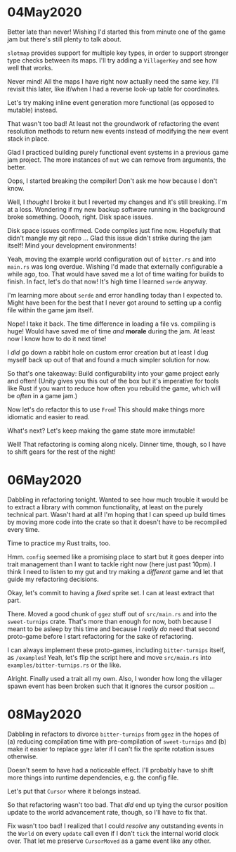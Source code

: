 # 04May2020

Better late than never! Wishing I'd started this from minute one of the game jam but there's still plenty to talk about.

`slotmap` provides support for multiple key types, in order to support stronger type checks between its maps. I'll try adding a `VillagerKey` and see how well that works.

Never mind! All the maps I have right now actually need the same key. I'll revisit this later, like if/when I had a reverse look-up table for coordinates.

Let's try making inline event generation more functional (as opposed to mutable) instead.

That wasn't too bad! At least not the groundwork of refactoring the event resolution methods to return new events instead of modifying the new event stack in place.

Glad I practiced building purely functional event systems in a previous game jam project. The more instances of `mut` we can remove from arguments, the better.

Oops, I started breaking the compiler! Don't ask me how because I don't know.

Well, I _thought_ I broke it but I reverted my changes and it's still breaking. I'm at a loss. Wondering if my new backup software running in the background broke something. Ooooh, right. Disk space issues.

Disk space issues confirmed. Code compiles just fine now. Hopefully that didn't mangle my git repo ... Glad this issue didn't strike during the jam itself! Mind your development environments!

Yeah, moving the example world configuration out of `bitter.rs` and into `main.rs` was long overdue. Wishing I'd made that externally configurable a while ago, too. That would have saved me a lot of time waiting for builds to finish. In fact, let's do that now! It's high time I learned `serde` anyway.

I'm learning more about `serde` and error handling today than I expected to. Might have been for the best that I never got around to setting up a config file within the game jam itself.

Nope! I take it back. The time difference in loading a file vs. compiling is huge! Would have saved me of time _and_ **morale** during the jam. At least now I know how to do it next time!

I _did_ go down a rabbit hole on custom error creation but at least I dug myself back up out of that and found a much simpler solution for now.

So that's one takeaway: Build configurability into your game project early and often! (Unity gives you this out of the box but it's imperative for tools like Rust if you want to reduce how often you rebuild the game, which will be _often_ in a game jam.)

Now let's do refactor this to use `From`! This should make things more idiomatic and easier to read.

What's next? Let's keep making the game state more immutable!

Well! That refactoring is coming along nicely. Dinner time, though, so I have to shift gears for the rest of the night!

# 06May2020

Dabbling in refactoring tonight. Wanted to see how much trouble it would be to extract a library with common functionality, at least on the purely technical part. Wasn't hard at all! I'm hoping that I can speed up build times by moving more code into the crate so that it doesn't have to be recompiled every time.

Time to practice my Rust traits, too.

Hmm. `config` seemed like a promising place to start but it goes deeper into trait management than I want to tackle right now (here just past 10pm). I think I need to listen to my gut and try making a _different_ game and let that guide my refactoring decisions.

Okay, let's commit to having a _fixed_ sprite set. I can at least extract that part.

There. Moved a good chunk of `ggez` stuff out of `src/main.rs` and into the `sweet-turnips` crate. That's more than enough for now, both because I meant to be asleep by this time and because I _really do_ need that second proto-game before I start refactoring for the sake of refactoring.

I can always implement these proto-games, including `bitter-turnips` itself, as `/examples`! Yeah, let's flip the script here and move `src/main.rs` into `examples/bitter-turnips.rs` or the like.

Alright. Finally used a trait all my own. Also, I wonder how long the villager spawn event has been broken such that it ignores the cursor position ...

# 08May2020

Dabbling in refactors to divorce `bitter-turnips` from `ggez` in the hopes of (a) reducing compilation time with pre-compilation of `sweet-turnips` and (b) make it easier to replace `ggez` later if I can't fix the sprite rotation issues otherwise.

Doesn't seem to have had a noticeable effect. I'll probably have to shift more things into runtime dependencies, e.g. the config file.

Let's put that `Cursor` where it belongs instead.

So that refactoring wasn't too bad. That _did_ end up tying the cursor position update to the world advancement rate, though, so I'll have to fix that.

Fix wasn't too bad! I realized that I could _resolve_ any outstanding events in the `World` on every `update` call even if I don't `tick` the internal world clock over. That let me preserve `CursorMoved` as a game event like any other.
